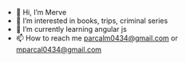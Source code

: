 - 👋 Hi, I’m Merve
- 👀 I’m interested in books, trips, criminal series
- 🌱 I’m currently learning angular js 
- 📫 How to reach me parcalm0434@gmail.com or mparcal0434@gmail.com
